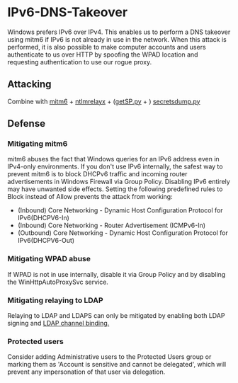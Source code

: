 # IPv6-DNS-Takeover

Windows prefers IPv6 over IPv4. This enables us to perform a DNS takeover using mitm6 if IPv6 is not already in use in the network. When this attack is performed, it is also possible to make computer accounts and users authenticate to us over HTTP by spoofing the WPAD location and requesting authentication to use our rogue proxy.

## Attacking

Combine with [mitm6](https://github.com/fox-it/mitm6) + [ntlmrelayx](https://github.com/SecureAuthCorp/impacket) + ([getSP.py](https://github.com/SecureAuthCorp/impacket) + ) [secretsdump.py](https://github.com/SecureAuthCorp/impacket)

## Defense

### Mitigating mitm6

mitm6 abuses the fact that Windows queries for an IPv6 address even in IPv4-only environments. If you don't use IPv6 internally, the safest way to prevent mitm6 is to block DHCPv6 traffic and incoming router advertisements in Windows Firewall via Group Policy. Disabling IPv6 entirely may have unwanted side effects. Setting the following predefined rules to Block instead of Allow prevents the attack from working:

- (Inbound) Core Networking - Dynamic Host Configuration Protocol for IPv6(DHCPV6-In)
- (Inbound) Core Networking - Router Advertisement (ICMPv6-In)
- (Outbound) Core Networking - Dynamic Host Configuration Protocol for IPv6(DHCPV6-Out)

### Mitigating WPAD abuse

If WPAD is not in use internally, disable it via Group Policy and by disabling the WinHttpAutoProxySvc service.

### Mitigating relaying to LDAP

Relaying to LDAP and LDAPS can only be mitigated by enabling both LDAP signing and [LDAP channel binding.](https://support.microsoft.com/en-us/help/4034879/how-to-add-the-ldapenforcechannelbinding-registry-entry)

### Protected users

Consider adding Administrative users to the Protected Users group or marking them as 'Account is sensitive and cannot be delegated', which will prevent any impersonation of that user via delegation.
